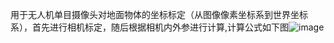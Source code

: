 用于无人机单目摄像头对地面物体的坐标标定（从图像像素坐标系到世界坐标系），首先进行相机标定，随后根据相机内外参进行计算,计算公式如下图![image](https://github.com/MaiEmily/map/blob/master/public/image/20190528145810708.png)
